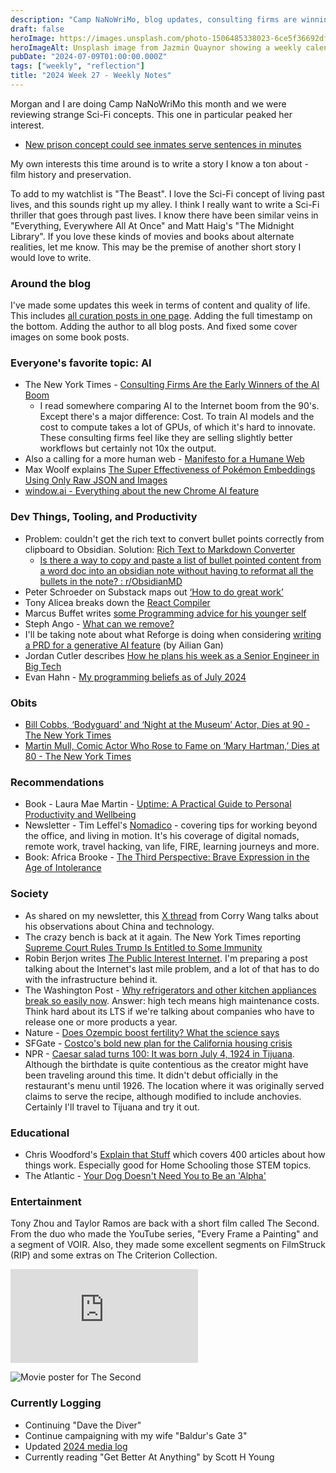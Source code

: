 ```yaml
---
description: "Camp NaNoWriMo, blog updates, consulting firms are winning at AI, embeddings using Pokemon as an example, programming advice and beliefs, RIP Bill Cobbs and Martin Mull, why modern refridgerators don't last, and excitement for The Second short film."
draft: false
heroImage: https://images.unsplash.com/photo-1506485338023-6ce5f36692df?ixlib=rb-4.0.3&ixid=M3wxMjA3fDB8MHxwaG90by1wYWdlfHx8fGVufDB8fHx8fA%3D%3D&auto=format&fit=crop&w=2370&q=80
heroImageAlt: Unsplash image from Jazmin Quaynor showing a weekly calendar
pubDate: "2024-07-09T01:00:00.000Z"
tags: ["weekly", "reflection"]
title: "2024 Week 27 - Weekly Notes"
---
```


Morgan and I are doing Camp NaNoWriMo this month and we were reviewing strange Sci-Fi concepts. This one in particular peaked her interest.

- [New prison concept could see inmates serve sentences in minutes](https://www.msn.com/en-us/health/medical/new-prison-concept-could-see-inmates-serve-sentences-in-minutes/ar-BB1oSB5A)

My own interests this time around is to write a story I know a ton about - film history and preservation.

To add to my watchlist is "The Beast". I love the Sci-Fi concept of living past lives, and this sounds right up my alley. I think I really want to write a Sci-Fi thriller that goes through past lives. I know there have been similar veins in "Everything, Everywhere All At Once" and Matt Haig's "The Midnight Library". If you love these kinds of movies and books about alternate realities, let me know. This may be the premise of another short story I would love to write.

### Around the blog

I've made some updates this week in terms of content and quality of life. This includes [all curation posts in one page](/curation/all). Adding the full timestamp on the bottom. Adding the author to all blog posts. And fixed some cover images on some book posts.

### Everyone's favorite topic: AI

- The New York Times - [Consulting Firms Are the Early Winners of the AI Boom](https://www.nytimes.com/2024/06/26/technology/ai-consultants.html?unlocked_article_code=1.200._ADp.ZR_fZkNud6nj&smid=url-share&utm_source=tldrnewsletter)
  - I read somewhere comparing AI to the Internet boom from the 90's. Except there's a major difference: Cost. To train AI models and the cost to compute takes a lot of GPUs, of which it's hard to innovate. These consulting firms feel like they are selling slightly better workflows but certainly not 10x the output.
- Also a calling for a more human web - [Manifesto for a Humane Web](https://humanewebmanifesto.com/)
- Max Woolf explains [The Super Effectiveness of Pokémon Embeddings Using Only Raw JSON and Images](https://minimaxir.com/2024/06/pokemon-embeddings/?utm_source=tldrwebdev)
- [window.ai - Everything about the new Chrome AI feature](https://afficone.com/blog/window-ai-new-chrome-feature-api/)

### Dev Things, Tooling, and Productivity

- Problem: couldn't get the rich text to convert bullet points correctly from clipboard to Obsidian. Solution: [Rich Text to Markdown Converter](https://www.rich-text-to-markdown.com/)
  - [Is there a way to copy and paste a list of bullet pointed content from a word doc into an obsidian note without having to reformat all the bullets in the note? : r/ObsidianMD](https://www.reddit.com/r/ObsidianMD/comments/t87bfz/is_there_a_way_to_copy_and_paste_a_list_of_bullet/)
- Peter Schroeder on Substack maps out [‘How to do great work’](https://substack.com/@apifirst/note/c-59220709)
- Tony Alicea breaks down the [React Compiler](https://tonyalicea.dev/blog/understanding-react-compiler/?utm_source=tldrwebdev)
- Marcus Buffet writes [some Programming advice for his younger self](https://mbuffett.com/posts/programming-advice-younger-self)
- Steph Ango - [What can we remove?](https://stephango.com/remove)
- I'll be taking note about what Reforge is doing when considering [writing a PRD for a generative AI feature](https://www.reforge.com/guides/write-a-prd-for-a-generative-ai-feature?swimlane=applying-ai) (by Ailian Gan)
- Jordan Cutler describes [How he plans his week as a Senior Engineer in Big Tech](https://read.highgrowthengineer.com/p/how-i-plan-my-week-as-a-senior-engineer?r=2bjtip&utm_source=tldrwebdev)
- Evan Hahn - [My programming beliefs as of July 2024](https://evanhahn.com/programming-beliefs-as-of-july-2024/?utm_source=tldrnewsletter)

### Obits

- [Bill Cobbs, ‘Bodyguard’ and ‘Night at the Museum’ Actor, Dies at 90 - The New York Times](https://www.nytimes.com/2024/06/27/arts/television/bill-cobbs-dead.html?campaign_id=9&emc=edit_nn_20240629&instance_id=127550&nl=the-morning&regi_id=197092347&segment_id=170892&te=1&user_id=53888c42b17ce2b613ad43a8e73d64ef)
- [Martin Mull, Comic Actor Who Rose to Fame on ‘Mary Hartman,’ Dies at 80 - The New York Times](https://www.nytimes.com/2024/06/28/arts/television/martin-mull-dead.html)

### Recommendations

- Book - Laura Mae Martin - [Uptime: A Practical Guide to Personal Productivity and Wellbeing](https://www.amazon.com/gp/aw/d/0063317443/ref=tmm_hrd_swatch_0?ie=UTF8&qid=&sr=)
- Newsletter - Tim Leffel's [Nomadico](https://nomadico.substack.com/) - covering tips for working beyond the office, and living in motion. It's his coverage of digital nomads, remote work, travel hacking, van life, FIRE, learning journeys and more.
- Book: Africa Brooke - [The Third Perspective: Brave Expression in the Age of Intolerance](https://www.amazon.com/Third-Perspective-Brave-Expression-Intolerance/dp/0306835371)

### Society

- As shared on my newsletter, this [X thread](https://x.com/corry_wang/status/1804828398684127386) from Corry Wang talks about his observations about China and technology.
- The crazy bench is back at it again. The New York Times reporting [Supreme Court Rules Trump Is Entitled to Some Immunity](https://www.nytimes.com/live/2024/07/01/us/trump-immunity-supreme-court?campaign_id=190&emc=edit_ufn_20240701&instance_id=127670&nl=from-the-times&regi_id=197092347&segment_id=171034&te=1&user_id=53888c42b17ce2b613ad43a8e73d64ef)
- Robin Berjon writes [The Public Interest Internet](https://berjon.com/public-interest-internet/). I'm preparing a post talking about the Internet's last mile problem, and a lot of that has to do with the infrastructure behind it.
- The Washington Post - [Why refrigerators and other kitchen appliances break so easily now](https://www.washingtonpost.com/home/2024/07/02/why-refrigerator-oven-dishwasher-break/?pwapi_token=eyJ0eXAiOiJKV1QiLCJhbGciOiJIUzI1NiJ9.eyJyZWFzb24iOiJnaWZ0IiwibmJmIjoxNzE5ODkyODAwLCJpc3MiOiJzdWJzY3JpcHRpb25zIiwiZXhwIjoxNzIxMjc1MTk5LCJpYXQiOjE3MTk4OTI4MDAsImp0aSI6IjRmOGM1MTJhLTBiNjItNDVkYy1hYzc2LTMyOTlkMzE1MGRlYSIsInVybCI6Imh0dHBzOi8vd3d3Lndhc2hpbmd0b25wb3N0LmNvbS9ob21lLzIwMjQvMDcvMDIvd2h5LXJlZnJpZ2VyYXRvci1vdmVuLWRpc2h3YXNoZXItYnJlYWsvIn0.wVzNzNQaptswH4V-ft9m42we5S6AKpc9dgHoQSzq72w). Answer: high tech means high maintenance costs. Think hard about its LTS if we're talking about companies who have to release one or more products a year.
- Nature - [Does Ozempic boost fertility? What the science says](https://www.nature.com/articles/d41586-024-02045-w?utm_source=Live%20Audience&utm_campaign=a1e0f911bf-nature-briefing-daily-20240626&utm_medium=email&utm_term=0_b27a691814-a1e0f911bf-51023164)
- SFGate - [Costco's bold new plan for the California housing crisis](https://www.sfgate.com/la/article/costco-housing-apartments-south-la-19541521.php)
- NPR - [Caesar salad turns 100: It was born July 4, 1924 in Tijuana](https://www.npr.org/2024/07/03/nx-s1-4993520/caesar-salad-100-years?sh_kit=5c7fe32bb8e2ee6c4a1e2d851eedb0864538daec53fcf4f4c87e734908375dcb). Although the birthdate is quite contentious as the creator might have been traveling around this time. It didn't debut officially in the restaurant's menu until 1926. The location where it was originally served claims to serve the recipe, although modified to include anchovies. Certainly I'll travel to Tijuana and try it out.

### Educational

- Chris Woodford's [Explain that Stuff](https://www.explainthatstuff.com/) which covers 400 articles about how things work. Especially good for Home Schooling those STEM topics.
- The Atlantic - [Your Dog Doesn't Need You to Be an 'Alpha'](https://www.theatlantic.com/family/archive/2023/09/dog-training-alpha-positive-reinforcement-gentle-parenting/675384/)

### Entertainment

Tony Zhou and Taylor Ramos are back with a short film called The Second. From the duo who made the YouTube series, "Every Frame a Painting" and a segment of VOIR. Also, they made some excellent segments on FilmStruck (RIP) and some extras on The Criterion Collection.

<iframe
  class="aspect-video w-full my-2"
  src="https://www.youtube.com/embed/mSlZKdApob0"
  title="The Second (2024) — A Limited Series Trailer"
  frameborder="0"
  allow="accelerometer; autoplay; clipboard-write; encrypted-media; gyroscope; picture-in-picture; web-share"
  allowfullscreen></iframe>

![Movie poster for The Second](https://pbs.twimg.com/media/GRk2FYObEAAhRXz?format=jpg&name=4096x4096)

### Currently Logging

- Continuing "Dave the Diver"
- Continue campaigning with my wife "Baldur's Gate 3"
- Updated [2024 media log](/curation/log/2024#june)
- Currently reading "Get Better At Anything" by Scott H Young
